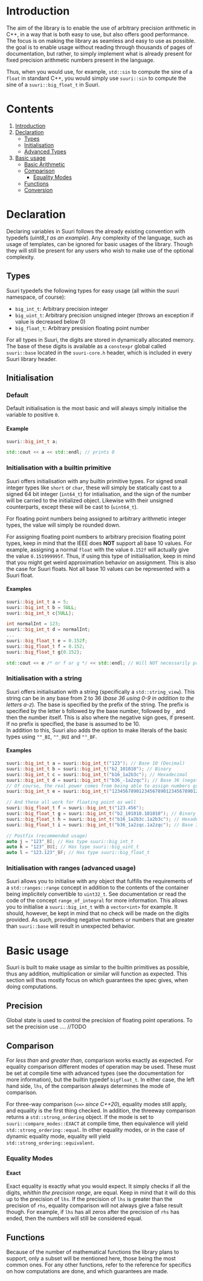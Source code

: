 # Introduction

The aim of the library is to enable the use of arbitrary precision arithmetic in C++, in a way that is both easy to use, but also offers good performance. 
The focus is on making the library as seamless and easy to use as possible. the goal is to enable usage without reading through thousands of pages of documentation, but rather, to simply implement what is already present for fixed precision arithmetic numbers present in the language.

Thus, when you would use, for example, ``std::sin`` to compute the sine of a ``float`` in standard C++, you would simply use ``suuri::sin`` to compute the sine of a ``suuri::big_float_t`` in Suuri.


# Contents

1. [Introduction](#introduction)
2. [Declaration](#declaration)
    - [Types](#types)
	- [Initialisation](#initialisation)
    - [Advanced Types](#advanced-types)
3. [Basic usage](#basic-usage)
    - [Basic Arithmetic](#basic-arithmetic)
    - [Comparison](#comparison)
    	- [Equality Modes](#equality-modes)
	- [Functions](#functions)
	- [Conversion](#conversion)

# Declaration

Declaring variables in Suuri follows the already existing convention with typedefs (*uint8_t as an example*). Any complexity of the language, such as usage of templates, can be ignored for basic usages of the library.
Though they will still be present for any users who wish to make use of the optional complexity.

## Types

Suuri typedefs the following types for easy usage (all within the suuri namespace, of course):

- ``big_int_t``: Arbitrary precision integer
- ``big_uint_t``: Arbitrary precision unsigned integer (throws an exception if value is decreased below 0)
- ``big_float_t``: Arbitrary presision floating point number

For all types in Suuri, the digits are stored in dynamically allocated memory. The base of these digits is available as a ``constexpr`` global called ``suuri::base`` located in the ``suuri-core.h`` header, which is included in every Suuri library header.

## Initialisation

### Default

Default initialisation is the most basic and will always simply initialise the variable to positive ``0``.

#### Example

```cpp
suuri::big_int_t a;

std::cout << a << std::endl; // prints 0
```

### Initialisation with a builtin primitive

Suuri offers initialisation with any builtin primitive types. For signed small integer types like ``short`` or ``char``, these will simply be statically cast to a signed 64 bit integer (``int64_t``) for intialisation, and the sign of the number will be carried to the initialized object. Likewise with their unsigned counterparts, except these will be cast to (``uint64_t``).

For floating point numbers being assigned to arbitrary arithmetic integer types, the value will simply be rounded down.

For assigning floating point numbers to arbitrary precision floating point types, keep in mind that the IEEE does **NOT** support all base 10 values. For example, assigning a normal ``float`` with the value ``0.152f`` will actually give the value ``0.151999995f``. Thus, if using this type of initialisation, keep in mind that you might get weird approximation behavior on assignment. This is also the case for Suuri floats. Not all base 10 values can be represented with a Suuri float. <br/>

#### Examples

```cpp
suuri::big_int_t a = 5;
suuri::big_int_t b = 5ULL;
suuri::big_int_t c{5ULL};

int normalInt = 123;
suuri::big_int_t d = normalInt;
...
suuri::big_float_t e = 0.152f;
suuri::big_float_t f = 0.152;
suuri::big_float_t g{0.152};

std::cout << e /* or f or g */ << std::endl; // Will NOT necessarily print 0.152 exactly
```

### Initialisation with a string

Suuri offers initialisation with a string (specifically a ``std::string_view``). 
This string can be in any base from 2 to 36 (*base 36 using 0-9 in addition to the letters a-z*). 
The base is specified by the prefix of the string. The prefix is specified by the letter ``b`` followed by the base number, 
followed by ``_`` and then the number itself. This is also where the negative sign goes, if present. If no prefix is specified, the base is assumed to be 10. <br/>
In addition to this, Suuri also adds the option to make literals of the basic types using ``""_BI``, ``""_BUI`` and ``""_BF``.
#### Examples

```cpp
suuri::big_int_t a = suuri::big_int_t("123"); // Base 10 (Decimal)
suuri::big_int_t b = suuri::big_int_t("b2_101010"); // Binary
suuri::big_int_t c = suuri::big_int_t("b16_1a2b3c"); // Hexadecimal
suuri::big_int_t d = suuri::big_int_t("b36_-1a2zqc"); // Base 36 (negative)
// Of course, the real power comes from being able to assign numbers greater than the limits of builtin primitives.
suuri::big_int_t e = suuri::big_int_t("12345678901234567890123456789012345678901234567890123456789012345678901234567890");

// And these all work for floating point as well
suuri::big_float_t f = suuri::big_int_t("123.456");
suuri::big_float_t g = suuri::big_int_t("b2_101010.101010"); // Binary
suuri::big_float_t h = suuri::big_int_t("b16_1a2b3c.1a2b3c"); // Hexadecimal
suuri::big_float_t i = suuri::big_int_t("b36_1a2zqc.1a2zqc"); // Base 36

// Postfix (recommended usage)
auto j = "123"_BI; // Has type suuri::big_int_t
auto k = "123"_BUI; // Has type suuri::big_uint_t
auto l = "123.123"_BF; // Has type suuri::big_float_t
```

### Initialisation with ranges (advanced usage)

Suuri allows you to initialise with any object that fulfills the requirements of a ``std::ranges::range`` concept in addition to the contents of the container being implicitely convertible to ``uint32_t``. See documentation or read the code of the concept ``range_of_integral`` for more information. 
This allows you to initialise a ``suuri::big_int_t`` with a ``vector<int>`` for example. It should, however, be kept in mind that no check will be made on the digits provided. As such, providing negative numbers or numbers that are greater than ``suuri::base`` will result in unexpected behavior.

# Basic usage

Suuri is built to make usage as similar to the builtin primitives as possible,
thus any addition, multiplication or similar will function as expected.
This section will thus mostly focus on which guarantees the spec gives, when doing computations. 

## Precision

Global state is used to control the precision of floating point operations. To set the precision use .... //TODO

## Comparison

For *less than* and *greater than*, comparison works exactly as expected. For equality comparison different modes of operation may be used. 
These must be set at compile time with advanced types (see the documentation for more information), but the builtin typedef `bigfloat_t`. In either case, the left hand side, ``lhs``, of the comparison always determines the mode of comparison.

For three-way comparison (``<=>`` *since C++20*), equality modes still apply, and equality is the first thing checked. In addition, the threeway comparison returns a ``std::strong_ordering`` object. If the mode is set to ``suuri::compare_modes::EXACT`` at compile time, then equivalence will yield ``std::strong_ordering::equal``. 
In other equality modes, or in the case of dynamic equality mode, equality will yield ``std::strong_ordering::equivalent``.

### Equality Modes

#### Exact

Exact equality is exactly what you would expect. It simply checks if all the digits, *whithin the precision range*, are equal. Keep in mind that it will do this up to the precision of ``lhs``. If the precision of ``lhs`` is greater than the precision of ``rhs``, equality comparison will not always give a false result though.
For example, if ``lhs`` has all zeros after the precision of ``rhs`` has ended, then the numbers will still be considered equal.

## Functions

Because of the number of mathematical functions the library plans to support, only a subset will be mentioned here, those being the most common ones.
For any other functions, refer to the reference for specifics on how computations are done, and which guarantees are made.


